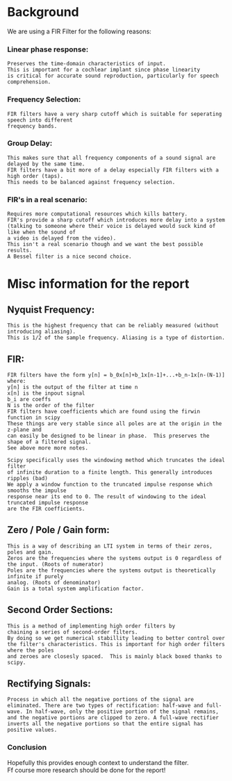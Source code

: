 # Background
We are using a FIR Filter for the following reasons:

### Linear phase response:
    Preserves the time-domain characteristics of input.
    This is important for a cochlear implant since phase linearity
    is critical for accurate sound reproduction, particularly for speech
    comprehension.

### Frequency Selection:
    FIR filters have a very sharp cutoff which is suitable for seperating speech into different
    frequency bands.

### Group Delay:
    This makes sure that all frequency components of a sound signal are delayed by the same time.
    FIR filters have a bit more of a delay especially FIR filters with a high order (taps).
    This needs to be balanced against frequency selection.

### FIR's in a real scenario:
    Requires more computational resources which kills battery.
    FIR's provide a sharp cutoff which introduces more delay into a system
    (talking to someone where their voice is delayed would suck kind of like when the sound of
    a video is delayed from the video).
    This isn't a real scenario though and we want the best possible results.
    A Bessel filter is a nice second choice.

# Misc information for the report
## Nyquist Frequency:
    This is the highest frequency that can be reliably measured (without introducing aliasing).  
    This is 1/2 of the sample frequency. Aliasing is a type of distortion.  
## FIR:
    FIR filters have the form y[n] = b_0x[n]+b_1x[n-1]+...+b_n-1x[n-(N-1)]  
    where:
    y[n] is the output of the filter at time n  
    x[n] is the inpout signal
    b_i are coeffs
    N is the order of the filter
    FIR filters have coefficients which are found using the firwin function in scipy
    These things are very stable since all poles are at the origin in the z-plane and  
    can easily be designed to be linear in phase.  This preserves the shape of a filtered signal.
    See above more more notes.

    Scipy specifically uses the windowing method which truncates the ideal filter  
    of infinite duration to a finite length. This generally introduces ripples (bad)  
    We apply a window function to the truncated impulse response which smooths the impulse  
    response near its end to 0. The result of windowing to the ideal truncated impulse response  
    are the FIR coefficients.
## Zero / Pole / Gain form:
    This is a way of describing an LTI system in terms of their zeros, poles and gain.  
    Zeros are the frequencies where the systems output is 0 regardless of the input. (Roots of numerator)  
    Poles are the frequencies where the systems output is theoretically infinite if purely  
    analog. (Roots of denominator)  
    Gain is a total system amplification factor.  
## Second Order Sections:
    This is a method of implementing high order filters by  
    chaining a series of second-order filters.  
    By doing so we get numerical stabillity leading to better control over  
    the filter's characteristics. This is important for high order filters where the poles  
    and zeroes are closesly spaced.  This is mainly black boxed thanks to scipy.
## Rectifying Signals:
    Process in which all the negative portions of the signal are eliminated. There are two types of rectification: half-wave and full-wave. In half-wave, only the positive portion of the signal remains, and the negative portions are clipped to zero. A full-wave rectifier inverts all the negative portions so that the entire signal has positive values.
### Conclusion
Hopefully this provides enough context to understand the filter.  
Ff course more research should be done for the report!
